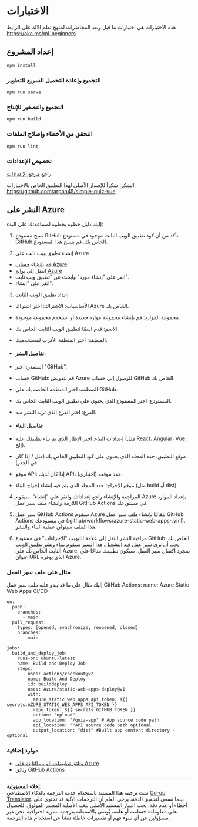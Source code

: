 <!--
CO_OP_TRANSLATOR_METADATA:
{
  "original_hash": "6d130dffca5db70d7e615f926cb1ad4c",
  "translation_date": "2025-08-29T13:50:46+00:00",
  "source_file": "quiz-app/README.md",
  "language_code": "ar"
}
-->
# الاختبارات

هذه الاختبارات هي اختبارات ما قبل وبعد المحاضرات لمنهج تعلم الآلة على الرابط https://aka.ms/ml-beginners

## إعداد المشروع

```
npm install
```

### التجميع وإعادة التحميل السريع للتطوير

```
npm run serve
```

### التجميع والتصغير للإنتاج

```
npm run build
```

### التحقق من الأخطاء وإصلاح الملفات

```
npm run lint
```

### تخصيص الإعدادات

راجع [مرجع الإعدادات](https://cli.vuejs.org/config/).

الشكر: شكراً للإصدار الأصلي لهذا التطبيق الخاص بالاختبارات: https://github.com/arpan45/simple-quiz-vue

## النشر على Azure

إليك دليل خطوة بخطوة لمساعدتك على البدء:

1. نسخ مستودع GitHub
تأكد من أن كود تطبيق الويب الثابت موجود في مستودع GitHub الخاص بك. قم بنسخ هذا المستودع.

2. إنشاء تطبيق ويب ثابت على Azure
- قم بإنشاء [حساب Azure](http://azure.microsoft.com)
- انتقل إلى [بوابة Azure](https://portal.azure.com)
- انقر على "إنشاء مورد" وابحث عن "تطبيق ويب ثابت".
- انقر على "إنشاء".

3. إعداد تطبيق الويب الثابت
- الأساسيات: الاشتراك: اختر اشتراك Azure الخاص بك.
- مجموعة الموارد: قم بإنشاء مجموعة موارد جديدة أو استخدم مجموعة موجودة.
- الاسم: قدم اسمًا لتطبيق الويب الثابت الخاص بك.
- المنطقة: اختر المنطقة الأقرب لمستخدميك.

- #### تفاصيل النشر:
- المصدر: اختر "GitHub".
- حساب GitHub: قم بتفويض Azure للوصول إلى حساب GitHub الخاص بك.
- المنظمة: اختر المنظمة الخاصة بك على GitHub.
- المستودع: اختر المستودع الذي يحتوي على تطبيق الويب الثابت الخاص بك.
- الفرع: اختر الفرع الذي تريد النشر منه.

- #### تفاصيل البناء:
- إعدادات البناء: اختر الإطار الذي تم بناء تطبيقك عليه (مثل React، Angular، Vue، إلخ).
- موقع التطبيق: حدد المجلد الذي يحتوي على كود التطبيق الخاص بك (مثل / إذا كان في الجذر).
- موقع API: إذا كان لديك API، حدد موقعه (اختياري).
- موقع الإخراج: حدد المجلد الذي يتم فيه إنشاء إخراج البناء (مثل build أو dist).

4. المراجعة والإنشاء
راجع إعداداتك وانقر على "إنشاء". سيقوم Azure بإعداد الموارد اللازمة وإنشاء ملف سير عمل GitHub Actions في مستودعك.

5. سير عمل GitHub Actions
سيقوم Azure تلقائيًا بإنشاء ملف سير عمل GitHub Actions في مستودعك (.github/workflows/azure-static-web-apps-<name>.yml). هذا الملف سيتولى عملية البناء والنشر.

6. مراقبة النشر
انتقل إلى علامة التبويب "الإجراءات" في مستودع GitHub الخاص بك.
يجب أن ترى سير عمل قيد التشغيل. هذا السير سيقوم ببناء ونشر تطبيق الويب الثابت الخاص بك على Azure.
بمجرد اكتمال سير العمل، سيكون تطبيقك متاحًا على عنوان URL الذي يوفره Azure.

### مثال على ملف سير العمل

إليك مثال على ما قد يبدو عليه ملف سير عمل GitHub Actions:
name: Azure Static Web Apps CI/CD
```
on:
  push:
    branches:
      - main
  pull_request:
    types: [opened, synchronize, reopened, closed]
    branches:
      - main

jobs:
  build_and_deploy_job:
    runs-on: ubuntu-latest
    name: Build and Deploy Job
    steps:
      - uses: actions/checkout@v2
      - name: Build And Deploy
        id: builddeploy
        uses: Azure/static-web-apps-deploy@v1
        with:
          azure_static_web_apps_api_token: ${{ secrets.AZURE_STATIC_WEB_APPS_API_TOKEN }}
          repo_token: ${{ secrets.GITHUB_TOKEN }}
          action: "upload"
          app_location: "/quiz-app" # App source code path
          api_location: ""API source code path optional
          output_location: "dist" #Built app content directory - optional
```

### موارد إضافية
- [وثائق تطبيقات الويب الثابتة على Azure](https://learn.microsoft.com/azure/static-web-apps/getting-started)
- [وثائق GitHub Actions](https://docs.github.com/actions/use-cases-and-examples/deploying/deploying-to-azure-static-web-app)

---

**إخلاء المسؤولية**:  
تمت ترجمة هذا المستند باستخدام خدمة الترجمة بالذكاء الاصطناعي [Co-op Translator](https://github.com/Azure/co-op-translator). بينما نسعى لتحقيق الدقة، يرجى العلم أن الترجمات الآلية قد تحتوي على أخطاء أو عدم دقة. يجب اعتبار المستند الأصلي بلغته الأصلية المصدر الموثوق. للحصول على معلومات حساسة أو هامة، يُوصى بالاستعانة بترجمة بشرية احترافية. نحن غير مسؤولين عن أي سوء فهم أو تفسيرات خاطئة تنشأ عن استخدام هذه الترجمة.